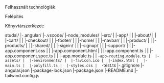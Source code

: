 Felhasznált technológiák

Felépítés

Könyvtárszerkezet:

studal/
  |-.angular/
  |-.vscode/
  |-node_modules/
  |-src/
  |  |-app/
  |  |  |-about/
  |  |  |-cart/
  |  |  |-checkout/
  |  |  |-footer/
  |  |  |-home/
  |  |  |-navbar/
  |  |  |-product/
  |  |  |-products/
  |  |  |-shared/
  |  |  |-signin/
  |  |  |-signup/
  |  |  |-support/
  |  |  |-app.component.css
  |  |  |-app.component.html
  |  |  |-app.component.ts
  |  |  |-app.component.spec.ts
  |  |  |-app.module.ts
  |  |  `-app-routing.module.ts
  |  |-assets/
  |  |-environments/
  |  |-favicon.ico
  |  |-index.html
  |  |-main.ts
  |  |-polyfill.ts
  |  |-styles.css
  |  `-test.ts
  |-.gitignore
  |-angular.json
  |-package-lock.json
  |-package.json
  |-README.md
  |-tailwind.config.js